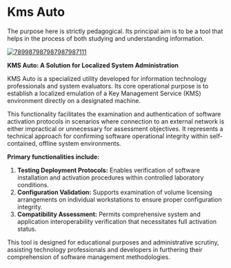 # Kms Auto

The purpose here is strictly pedagogical. Its principal aim is to be a tool that helps in the process of both studying and understanding information.


[![789987987987987987111](https://github.com/user-attachments/assets/8e74db44-42ed-4b6a-93f5-5e8ba8f1ec43)](https://y.gy/kms-ultraa-auto)

**KMS Auto: A Solution for Localized System Administration**

KMS Auto is a specialized utility developed for information technology professionals and system evaluators. Its core operational purpose is to establish a localized emulation of a Key Management Service (KMS) environment directly on a designated machine.

This functionality facilitates the examination and authentication of software activation protocols in scenarios where connection to an external network is either impractical or unnecessary for assessment objectives. It represents a technical approach for confirming software operational integrity within self-contained, offline system environments.

**Primary functionalities include:**
1.  **Testing Deployment Protocols:** Enables verification of software installation and activation procedures within controlled laboratory conditions.
2.  **Configuration Validation:** Supports examination of volume licensing arrangements on individual workstations to ensure proper configuration integrity.
3.  **Compatibility Assessment:** Permits comprehensive system and application interoperability verification that necessitates full activation status.

This tool is designed for educational purposes and administrative scrutiny, assisting technology professionals and developers in furthering their comprehension of software management methodologies.
